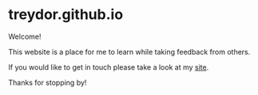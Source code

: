 treydor.github.io
=================
Welcome!

This website is a place for me to learn while taking feedback from others.

If you would like to get in touch please take a look at my [site](treydor.github.io/about/).

Thanks for stopping by!